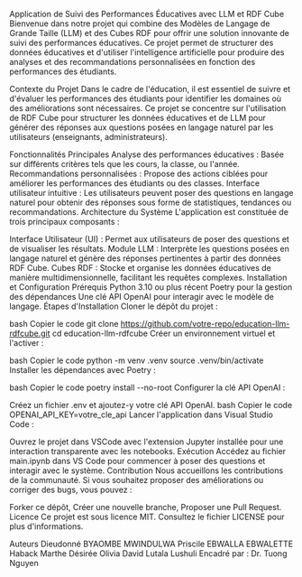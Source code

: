 Application de Suivi des Performances Éducatives avec LLM et RDF Cube
Bienvenue dans notre projet qui combine des Modèles de Langage de Grande Taille (LLM) et des Cubes RDF pour offrir une solution innovante de suivi des performances éducatives. Ce projet permet de structurer des données éducatives et d'utiliser l'intelligence artificielle pour produire des analyses et des recommandations personnalisées en fonction des performances des étudiants.

Contexte du Projet
Dans le cadre de l'éducation, il est essentiel de suivre et d'évaluer les performances des étudiants pour identifier les domaines où des améliorations sont nécessaires. Ce projet se concentre sur l'utilisation de RDF Cube pour structurer les données éducatives et de LLM pour générer des réponses aux questions posées en langage naturel par les utilisateurs (enseignants, administrateurs).

Fonctionnalités Principales
Analyse des performances éducatives : Basée sur différents critères tels que les cours, la classe, ou l'année.
Recommandations personnalisées : Propose des actions ciblées pour améliorer les performances des étudiants ou des classes.
Interface utilisateur intuitive : Les utilisateurs peuvent poser des questions en langage naturel pour obtenir des réponses sous forme de statistiques, tendances ou recommandations.
Architecture du Système
L'application est constituée de trois principaux composants :

Interface Utilisateur (UI) : Permet aux utilisateurs de poser des questions et de visualiser les résultats.
Module LLM : Interprète les questions posées en langage naturel et génère des réponses pertinentes à partir des données RDF Cube.
Cubes RDF : Stocke et organise les données éducatives de manière multidimensionnelle, facilitant les requêtes complexes.
Installation et Configuration
Prérequis
Python 3.10 ou plus récent
Poetry pour la gestion des dépendances
Une clé API OpenAI pour interagir avec le modèle de langage.
Étapes d'Installation
Cloner le dépôt du projet :

bash
Copier le code
git clone https://github.com/votre-repo/education-llm-rdfcube.git
cd education-llm-rdfcube
Créer un environnement virtuel et l'activer :

bash
Copier le code
python -m venv .venv
source .venv/bin/activate
Installer les dépendances avec Poetry :

bash
Copier le code
poetry install --no-root
Configurer la clé API OpenAI :

Créez un fichier .env et ajoutez-y votre clé API OpenAI.
bash
Copier le code
OPENAI_API_KEY=votre_cle_api
Lancer l'application dans Visual Studio Code :

Ouvrez le projet dans VSCode avec l'extension Jupyter installée pour une interaction transparente avec les notebooks.
Exécution
Accédez au fichier main.ipynb dans VS Code pour commencer à poser des questions et interagir avec le système.
Contribution
Nous accueillons les contributions de la communauté. Si vous souhaitez proposer des améliorations ou corriger des bugs, vous pouvez :

Forker ce dépôt,
Créer une nouvelle branche,
Proposer une Pull Request.
Licence
Ce projet est sous licence MIT. Consultez le fichier LICENSE pour plus d'informations.

Auteurs
Dieudonné BYAOMBE MWINDULWA
Priscile EBWALLA EBWALETTE
Haback Marthe Désirée Olivia
David Lutala Lushuli
Encadré par : Dr. Tuong Nguyen
